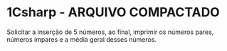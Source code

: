 # 1Csharp - ARQUIVO COMPACTADO
Solicitar a inserção de 5 números, ao final, imprimir os números pares, números ímpares e a média geral desses números.


